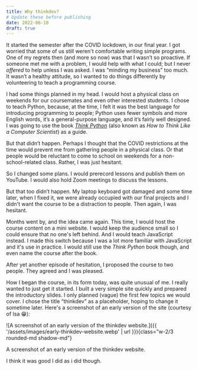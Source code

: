 ```yaml
---
title: Why thinkdev?
# Update these before publishing
date: 2022-06-10
draft: true
---
```


It started the semester after the COVID lockdown, in our final year. I got worried that some of us still weren't comfortable writing simple programs. One of my regrets then (and more so now) was that I wasn’t so proactive. If someone met me with a problem, I would help with what I could; but I never _offered_ to help unless I was asked. I was “minding my business” too much. It wasn’t a healthy attitude, so I wanted to do things differently by volunteering to teach a programming course.

I had some things planned in my head. I would host a physical class on weekends for our coursemates and even other interested students. I chose to teach Python, because, at the time, I felt it was the best language for introducing programming to people; Python uses fewer symbols and more English words, it’s a general-purpose language, and it’s fairly well designed. I was going to use the book <i>[Think Python](https://greenteapress.com/wp/think-python/)</i> (also known as <i>How to Think Like a Computer Scientist</i>) as a guide.

But that didn’t happen. Perhaps I thought that the COVID restrictions at the time would prevent me from gathering people in a physical class. Or that people would be reluctant to come to school on weekends for a non-school-related class. Rather, I was just hesitant.

So I changed some plans. I would prerecord lessons and publish them on YouTube. I would also hold Zoom meetings to discuss the lessons.

But that too didn’t happen. My laptop keyboard got damaged and some time later, when I fixed it, we were already occupied with our final projects and I didn't want the course to be a distraction to people. Then again, I was hesitant.

Months went by, and the idea came again. This time, I would host the course content on a mini website. I would keep the audience small so I could ensure that no one's left behind. And I would teach JavaScript instead. I made this switch because I was a lot more familiar with JavaScript and it's use in practice. I would still use the <i>Think Python</i> book though, and even name the course after the book.

After yet another episode of hesitation, I proposed the course to two people. They agreed and I was pleased.

How I began the course, in its form today, was quite unusual of me. I really wanted to just get it started. I built a very simple site quickly and prepared the introductory slides. I only planned (vague) the first few topics we would cover. I chose the title “thinkdev” as a placeholder, hoping to change it sometime later. Here's a screenshot of an early version of the site (courtesy of Isa 😁):

![A screenshot of an early version of the thinkdev website.]({{ '/assets/images/early-thinkdev-website.webp' | url }}){class="w-2/3 rounded-md shadow-md"}

A screenshot of an early version of the thinkdev website.

I think it was good I did as i did though.